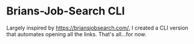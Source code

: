 # Brians-Job-Search CLI

Largely inspired by https://briansjobsearch.com/, I created a CLI version that automates opening all the links. That's all...for now.
